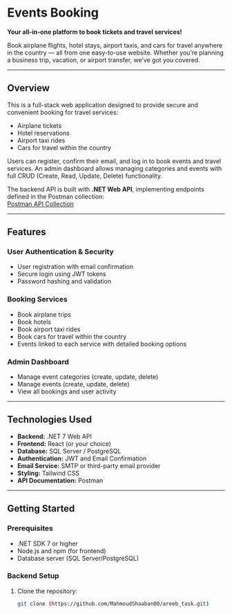 # Events Booking

**Your all-in-one platform to book tickets and travel services!**

Book airplane flights, hotel stays, airport taxis, and cars for travel anywhere in the country — all from one easy-to-use website. Whether you’re planning a business trip, vacation, or airport transfer, we’ve got you covered.

---

## Overview

This is a full-stack web application designed to provide secure and convenient booking for travel services:

- Airplane tickets  
- Hotel reservations  
- Airport taxi rides  
- Cars for travel within the country  

Users can register, confirm their email, and log in to book events and travel services. An admin dashboard allows managing categories and events with full CRUD (Create, Read, Update, Delete) functionality.

The backend API is built with **.NET Web API**, implementing endpoints defined in the Postman collection:  
[Postman API Collection](https://api.postman.com/collections/29523133-669c4eb4-3da6-4d52-a245-c7ad10124b04?access_key=PMAT-01JTP9BDJFJ7X6Y1Z8HVA8Y5VG)

---

## Features

### User Authentication & Security
- User registration with email confirmation  
- Secure login using JWT tokens  
- Password hashing and validation  

### Booking Services
- Book airplane trips  
- Book hotels  
- Book airport taxi rides  
- Book cars for travel within the country  
- Events linked to each service with detailed booking options  

### Admin Dashboard
- Manage event categories (create, update, delete)  
- Manage events (create, update, delete)  
- View all bookings and user activity  

---

## Technologies Used

- **Backend:** .NET 7 Web API  
- **Frontend:** React (or your choice)  
- **Database:** SQL Server / PostgreSQL   
- **Authentication:** JWT and Email Confirmation  
- **Email Service:** SMTP or third-party email provider  
- **Styling:** Tailwind CSS  
- **API Documentation:** Postman  

---

## Getting Started

### Prerequisites

- .NET SDK 7 or higher  
- Node.js and npm (for frontend)  
- Database server (SQL Server/PostgreSQL) 

### Backend Setup

1. Clone the repository:

   ```bash
   git clone (https://github.com/MahmoudShaaban00/areeb_task.git)
